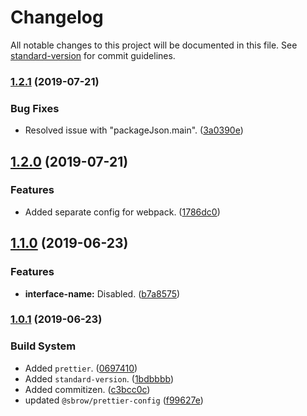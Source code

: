 # Changelog

All notable changes to this project will be documented in this file. See [standard-version](https://github.com/conventional-changelog/standard-version) for commit guidelines.

### [1.2.1](https://github.com/sbrow/prettier-config/compare/v1.2.0...v1.2.1) (2019-07-21)


### Bug Fixes

* Resolved issue with "packageJson.main". ([3a0390e](https://github.com/sbrow/prettier-config/commit/3a0390e))



## [1.2.0](https://github.com/sbrow/prettier-config/compare/v1.1.0...v1.2.0) (2019-07-21)


### Features

* Added separate config for webpack. ([1786dc0](https://github.com/sbrow/prettier-config/commit/1786dc0))



## [1.1.0](https://github.com/sbrow/prettier-config/compare/v1.0.1...v1.1.0) (2019-06-23)


### Features

* **interface-name:** Disabled. ([b7a8575](https://github.com/sbrow/prettier-config/commit/b7a8575))



### [1.0.1](https://github.com/sbrow/prettier-config/compare/v1.0.0...v1.0.1) (2019-06-23)


### Build System

* Added `prettier`. ([0697410](https://github.com/sbrow/prettier-config/commit/0697410))
* Added `standard-version`. ([1bdbbbb](https://github.com/sbrow/prettier-config/commit/1bdbbbb))
* Added commitizen. ([c3bcc0c](https://github.com/sbrow/prettier-config/commit/c3bcc0c))
* updated `@sbrow/prettier-config` ([f99627e](https://github.com/sbrow/prettier-config/commit/f99627e))
